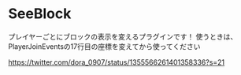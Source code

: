 # SeeBlock
プレイヤーごとにブロックの表示を変えるプラグインです！
使うときは、PlayerJoinEventsの17行目の座標を変えてから使ってください

https://twitter.com/dora_0907/status/1355566261401358336?s=21
